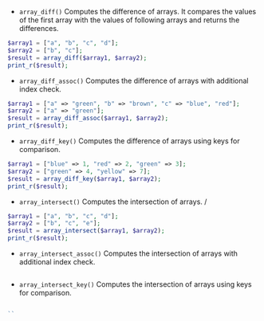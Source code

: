 * `array_diff()` Computes the difference of arrays. It compares the values of the first array with the values of following arrays and returns the differences. 
```php
$array1 = ["a", "b", "c", "d"]; 
$array2 = ["b", "c"]; 
$result = array_diff($array1, $array2); 
print_r($result);
```

* `array_diff_assoc()` Computes the difference of arrays with additional index check.
```php
$array1 = ["a" => "green", "b" => "brown", "c" => "blue", "red"]; 
$array2 = ["a" => "green"]; 
$result = array_diff_assoc($array1, $array2); 
print_r($result);
```

* `array_diff_key()` Computes the difference of arrays using keys for comparison. 
```php
$array1 = ["blue" => 1, "red" => 2, "green" => 3]; 
$array2 = ["green" => 4, "yellow" => 7]; 
$result = array_diff_key($array1, $array2); 
print_r($result);
```

* `array_intersect()` Computes the intersection of arrays. /
```php
$array1 = ["a", "b", "c", "d"]; 
$array2 = ["b", "c", "e"]; 
$result = array_intersect($array1, $array2); 
print_r($result);
```

* `array_intersect_assoc()` Computes the intersection of arrays with additional index check. 
```php

```

* `array_intersect_key()` Computes the intersection of arrays using keys for comparison.
```php

``